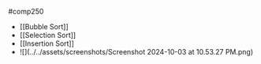 #comp250 
- [[Bubble Sort]]
- [[Selection Sort]]
- [[Insertion Sort]]
- ![](../../assets/screenshots/Screenshot 2024-10-03 at 10.53.27 PM.png)